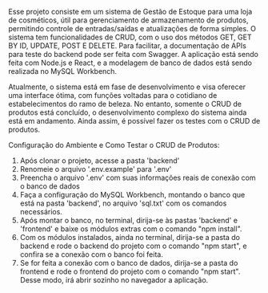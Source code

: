 Esse projeto consiste em um sistema de Gestão de Estoque para uma loja de cosméticos, útil para gerenciamento de armazenamento de produtos, permitindo controle de entradas/saídas e atualizações de forma simples. O sistema tem funcionalidades de CRUD, com o uso dos métodos GET, GET BY ID, UPDATE, POST E DELETE. Para facilitar, a documentação de APIs para teste do backend pode ser feita com Swagger. A aplicação está sendo feita com Node.js e React, e a modelagem de banco de dados está sendo realizada no MySQL Workbench. 

Atualmente, o sistema está em fase de desenvolvimento e visa oferecer uma interface ótima, com funções voltadas para o cotidiano de estabelecimentos do ramo de beleza. No entanto, somente o CRUD de produtos está concluído, o desenvolvimento complexo do sistema ainda está em andamento. Ainda assim, é possível fazer os testes com o CRUD de produtos.

Configuração do Ambiente e Como Testar o CRUD de Produtos:

1. Após clonar o projeto, acesse a pasta 'backend'
2. Renomeie o arquivo '.env.example' para '.env'
3. Preencha o arquivo '.env' com suas informações reais de conexão com o banco de dados
4. Faça a configuração do MySQL Workbench, montando o banco que está na pasta 'backend', no arquivo 'sql.txt' com os comandos necessários.
5. Após montar o banco, no terminal, dirija-se às pastas 'backend' e 'frontend' e baixe os módulos extras com o comando "npm install".
6. Com os módulos instalados, ainda no terminal, dirija-se a pasta do backend e rode o backend do projeto com o comando "npm start", e confira se a conexão com o banco foi feita.
7. Se for feita a conexão com o banco de dados, dirija-se a pasta do frontend e rode o frontend do projeto com o comando "npm start". Desse modo, irá abrir sozinho no navegador a aplicação. 
